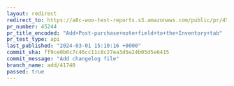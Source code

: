 ```yaml
---
layout: redirect
redirect_to: https://a8c-woo-test-reports.s3.amazonaws.com/public/pr/45244/api/index.html
pr_number: 45244
pr_title_encoded: "Add+Post-purchase+note+field+to+the+Inventory+tab"
pr_test_type: api
last_published: "2024-03-01 15:10:16 +0000"
commit_sha: ff9ce0b6c7c46cc11c8c27ea3d5e24b05d5e6415
commit_message: "Add changelog file"
branch_name: add/41740
passed: true
---
```

